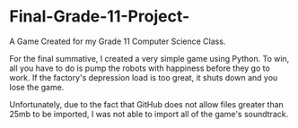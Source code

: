 # Final-Grade-11-Project-
A Game Created for my Grade 11 Computer Science Class. 

For the final summative, I created a very simple game using Python. To win, all you have to do is pump the robots with happiness before they go to work. If the factory's depression load is too great, it shuts down and you lose the game.

Unfortunately, due to the fact that GitHub does not allow files greater than 25mb to be imported, I was not able to import all of the game's soundtrack. 
